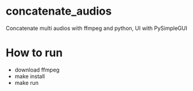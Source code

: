 # concatenate_audios
Concatenate multi audios with ffmpeg and python, UI with PySimpleGUI

# How to run
- download ffmpeg
- make install
- make run
